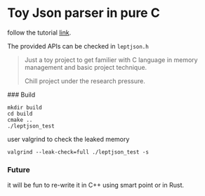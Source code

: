 # Toy Json parser in pure C

follow the tutorial [link](https://github.com/miloyip/json-tutorial). 

The provided APIs can be checked in `leptjson.h`

> Just a toy project to get familier with C language in memory management and basic project technique.
>
> Chill project under the research pressure.



[]()### Build

```shell
mkdir build
cd build
cmake ..
./leptjson_test
```



user valgrind to check the leaked memory

```shell
valgrind --leak-check=full ./leptjson_test -s
```



### Future

it will be fun to re-write it in C++ using smart point or in Rust.





